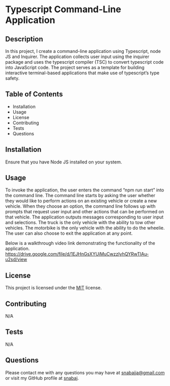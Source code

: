 # Typescript Command-Line Application

## Description

In this project, I create a command-line application using Typescript, node JS and Inquirer. The application collects user input using the inquirer package and uses the typescript compiler (TSC) to convert typescript code into JavaScript code. The project serves as a template for building interactive terminal-based applications that make use of typescript’s type safety.

## Table of Contents
- Installation
- Usage
- License
- Contributing
- Tests
- Questions

## Installation

Ensure that you have Node JS installed on your system.

## Usage
To invoke the application, the user enters the command “npm run start” into the command line. The command line starts by asking the user whether they would like to perform actions on an existing vehicle or create a new vehicle. When they choose an option, the command line follows up with prompts that request user input and other actions that can be performed on that vehicle. The application outputs messages corresponding to user input and selections. The truck is the only vehicle with the ability to tow other vehicles. The motorbike is the only vehicle with the ability to do the wheelie. The user can also choose to exit the application at any point.

Below is a walkthrough video link demonstrating the functionality of the application.
https://drive.google.com/file/d/1EJHnGsXYUiMuCwzzIyhQYRwTlAu-u2sd/view

## License
This project is licensed under the [MIT](https://opensource.org/licenses/MIT) license.

## Contributing

N/A

## Tests

N/A

## Questions
Please contact me with any questions you may have at [snabajja@gmail.com](mailto:snabajja@gmail.com) or visit my GitHub profile at [snabaj](https://github.com/snabaj).

